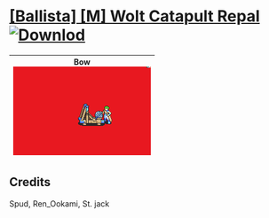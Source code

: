 # [\[Ballista\] \[M\] Wolt Catapult Repal](./) [![Downlod](https://img.shields.io/badge/Download--red?style=social&logo=github)](https://minhaskamal.github.io/DownGit/#/home?url=https://github.com/Klokinator/FE-Repo/tree/main/Battle%20Animations%2FInfantry%20-%20(Bow)%20Snipers%20and%20Ballistae%2F%5BBallista%5D%20%5BM%5D%20Wolt%20Catapult%20Repal)

| <b>Bow</b><br/><img alt="Bow animation" src="./5.%20Bow/Bow.gif"/> |
| :---: |

## Credits

Spud, Ren_Ookami, St. jack

